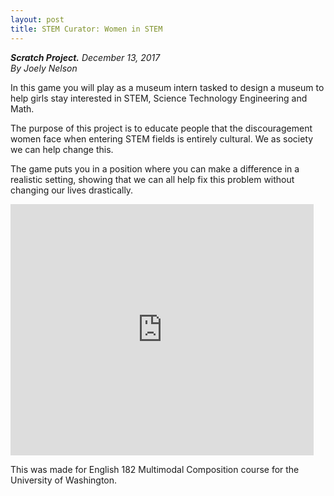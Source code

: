 ```yaml
---
layout: post
title: STEM Curator: Women in STEM
---
```

***Scratch Project.*** *December 13, 2017*
<br>
*By Joely Nelson*

In this game you will play as a museum intern tasked to design a museum to help girls stay interested in STEM, Science Technology Engineering and Math. 

The purpose of this project is to educate people that the discouragement women face when entering STEM fields is entirely cultural. We as society we can help change this.

The game puts you in a position where you can make a difference in a realistic setting, showing that we can all help fix this problem without changing our lives drastically.

<iframe src="https://scratch.mit.edu/projects/132874319/embed" allowtransparency="true" width="485" height="402" frameborder="0" scrolling="no" allowfullscreen></iframe>

This was made for English 182 Multimodal Composition course for the University of Washington.
